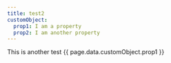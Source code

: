 ```yaml
---
title: test2
customObject:
  prop1: I am a property
  prop2: I am another property
---
```

This is another test
{{ page.data.customObject.prop1 }}

